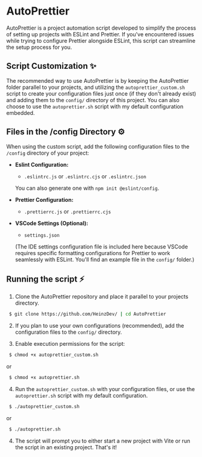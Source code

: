 # AutoPrettier

AutoPrettier is a project automation script developed to simplify the process of setting up projects with ESLint and Prettier. If you've encountered issues while trying to configure Prettier alongside ESLint, this script can streamline the setup process for you.

## Script Customization ✨

The recommended way to use AutoPrettier is by keeping the AutoPrettier folder parallel to your projects, and utilizing the `autoprettier_custom.sh` script to create your configuration files just once (if they don't already exist) and adding them to the `config/` directory of this project. You can also choose to use the `autoprettier.sh` script with my default configuration embedded.

## Files in the /config Directory ⚙️

When using the custom script, add the following configuration files to the `/config` directory of your project:

- **Eslint Configuration:**

  - `.eslintrc.js` or `.eslintrc.cjs` or `.eslintrc.json`

  You can also generate one with `npm init @eslint/config`.

- **Prettier Configuration:**

  - `.prettierrc.js` or `.prettierrc.cjs`

- **VSCode Settings (Optional):**

  - `settings.json`

  (The IDE settings configuration file is included here because VSCode requires specific formatting configurations for Prettier to work seamlessly with ESLint. You'll find an example file in the `config/` folder.)

## Running the script ⚡

1. Clone the AutoPrettier repository and place it parallel to your projects directory.

```bash
 $ git clone https://github.com/HeinzDev/ | cd AutoPrettier
```

2. If you plan to use your own configurations (recommended), add the configuration files to the `config/` directory.

3. Enable execution permissions for the script:

```bash
 $ chmod +x autoprettier_custom.sh
```

or

```bash
 $ chmod +x autoprettier.sh
```

4. Run the `autoprettier_custom.sh` with your configuration files, or use the `autoprettier.sh` script with my default configuration.

```bash
 $ ./autoprettier_custom.sh
```

or

```bash
 $ ./autoprettier.sh
```

4. The script will prompt you to either start a new project with Vite or run the script in an existing project. That's it!
